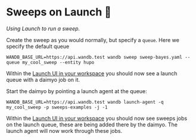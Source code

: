 # Sweeps on Launch 🚀 

_Using Launch to run a sweep._

Create the sweep as you would normally, but specify a `queue`. Here we specify the default queue

```
WANDB_BASE_URL=https://api.wandb.test wandb sweep sweep-bayes.yaml --queue my_cool_sweep --entity hupo
```

Within the [Launch UI in your workspace](https://wandb.ai/wandb/launch-welcome/launch) you should now see a launch queue with a daimyo job on it.

Start the daimyo by pointing a launch agent at the queue:

```
WANDB_BASE_URL=https://api.wandb.test wandb launch-agent -q my_cool_sweep -p sweeps-examples -j -1
```

Within the [Launch UI in your workspace](https://wandb.ai/wandb/launch-welcome/launch) you should now see sweeps jobs on the launch queue, these are being added there by the daimyo. The launch agent will now work through these jobs.